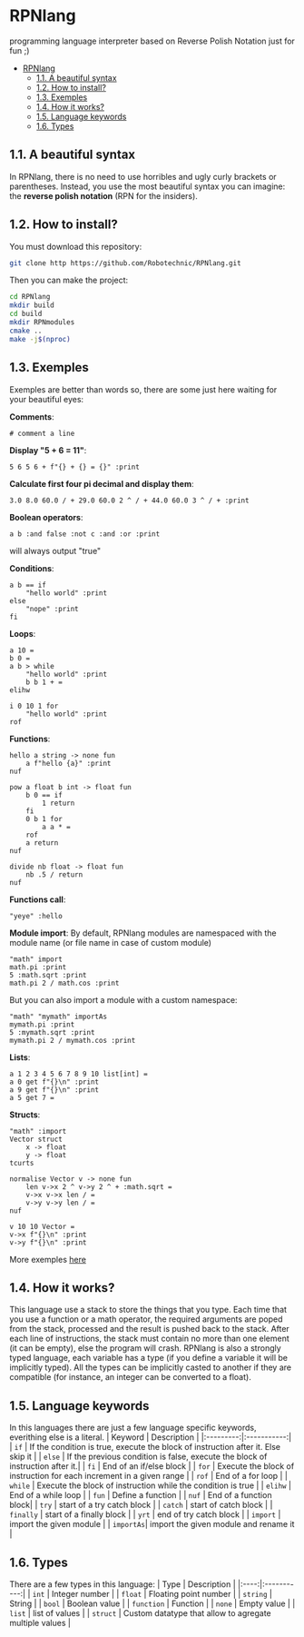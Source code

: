 # RPNlang

programming language interpreter based on Reverse Polish Notation just for fun ;)

- [RPNlang](#rpnlang)
	- [1.1. A beautiful syntax](#11-a-beautiful-syntax)
	- [1.2. How to install?](#12-how-to-install)
	- [1.3. Exemples](#13-exemples)
	- [1.4. How it works?](#14-how-it-works)
	- [1.5. Language keywords](#15-language-keywords)
	- [1.6. Types](#16-types)

## 1.1. A beautiful syntax

In RPNlang, there is no need to use horribles and ugly curly brackets or parentheses. Instead, you use the most beautiful syntax you can imagine: the **reverse polish notation** (RPN for the insiders).

## 1.2. How to install?

You must download this repository:

```sh
git clone http https://github.com/Robotechnic/RPNlang.git
```

Then you can make the project:

```sh
cd RPNlang
mkdir build
cd build
mkdir RPNmodules
cmake ..
make -j$(nproc)
```

## 1.3. Exemples

Exemples are better than words so, there are some just here waiting for your beautiful eyes:

**Comments**:

```RPNlang
# comment a line
```

**Display "5 + 6 = 11"**:

```RPNlang
5 6 5 6 + f"{} + {} = {}" :print
```

**Calculate first four pi decimal and display them**:

```RPNlang
3.0 8.0 60.0 / + 29.0 60.0 2 ^ / + 44.0 60.0 3 ^ / + :print
```

**Boolean operators**:

```RPNlang
a b :and false :not c :and :or :print
```

will always output "true"

**Conditions**:

```RPNlang
a b == if
	"hello world" :print 
else
	"nope" :print
fi
```

**Loops**:

```RPNlang
a 10 =
b 0 =
a b > while
	"hello world" :print
	b b 1 + =
elihw
```

```RPNlang
i 0 10 1 for
	"hello world" :print
rof
```

**Functions**:

```RPNlang
hello a string -> none fun
	a f"hello {a}" :print
nuf
```

```RPNlang
pow a float b int -> float fun
	b 0 == if
		1 return
	fi
	0 b 1 for
		a a * =
	rof
	a return
nuf
```

```RPNlang
divide nb float -> float fun 
	nb .5 / return 
nuf
```

**Functions call**:

```RPNlang
"yeye" :hello
```

**Module import**:
By default, RPNlang modules are namespaced with the module name (or file name in case of custom module)

```RPNlang
"math" import
math.pi :print
5 :math.sqrt :print
math.pi 2 / math.cos :print
```

But you can also import a module with a custom namespace:

```RPNlang
"math" "mymath" importAs
mymath.pi :print
5 :mymath.sqrt :print
mymath.pi 2 / mymath.cos :print
```

**Lists**:

```RPNlang
a 1 2 3 4 5 6 7 8 9 10 list[int] =
a 0 get f"{}\n" :print
a 9 get f"{}\n" :print
a 5 get 7 =
```

**Structs**:

```RPNlang
"math" :import
Vector struct
	x -> float
	y -> float
tcurts

normalise Vector v -> none fun
	len v->x 2 ^ v->y 2 ^ + :math.sqrt =
	v->x v->x len / =
	v->y v->y len / =
nuf

v 10 10 Vector =
v->x f"{}\n" :print
v->y f"{}\n" :print
```

More exemples [here](https://github.com/Robotechnic/RPNlang/tree/master/examples)

## 1.4. How it works?

This language use a stack to store the things that you type. Each time that you use a function or a math operator, the required arguments are poped from the stack, processed and the result is pushed back to the stack. After each line of instructions, the stack must contain no more than one element (it can be empty), else the program will crash.
RPNlang is also a strongly typed language, each variable has a type (if you define a variable it will be implicitly typed). All the types can be implicitly casted to another if they are compatible (for instance, an integer can be converted to a float).

## 1.5. Language keywords

In this languages there are just a few language specific keywords, everithing else is a literal.
| Keyword   | Description |
|:---------:|:-----------:|
|  `if`     | If the condition is true, execute the block of instruction after it. Else skip it |
| `else`    | If the previous condition is false, execute the block of instruction after it.|
|  `fi`     | End of an if/else block |
|  `for`    | Execute the block of instruction for each increment in a given range |
|  `rof`    | End of a for loop |
|  `while`  | Execute the block of instruction while the condition is true |
|  `elihw`  | End of a while loop |
|  `fun`    | Define a function |
|  `nuf`    | End of a function block|
| `try`     | start of a try catch block |
| `catch`   | start of catch block |
| `finally` | start of a finally block |
| `yrt`     | end of try catch block |
| `import`  | import the given module |
| `importAs`| import the given module and rename it |

## 1.6. Types

There are a few types in this language:
| Type | Description |
|:----:|:-----------:|
| `int` | Integer number |
| `float` | Floating point number |
| `string` | String |
| `bool` | Boolean value |
| `function` | Function |
| `none` | Empty value |
| `list` | list of values |
| `struct` | Custom datatype that allow to agregate multiple values |
